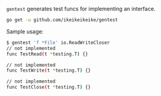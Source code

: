 `gentest` generates test funcs for implementing an interface.

```bash
go get -u github.com/ikeikeikeike/gentest
```

Sample usage:

```bash
$ gentest 'f *File' io.ReadWriteCloser
// not implemented
func TestRead(t *testing.T) {}

// not implemented
func TestWrite(t *testing.T) {}

// not implemented
func TestClose(t *testing.T) {}
```

